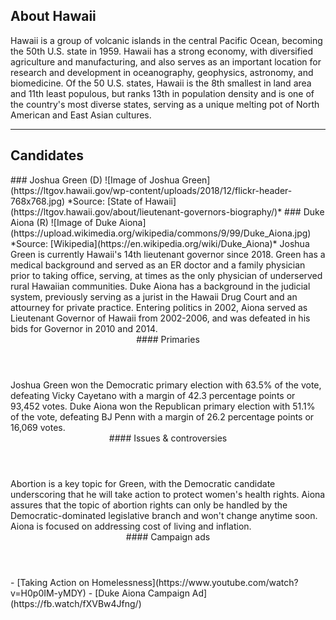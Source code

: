 ## About Hawaii
Hawaii is a group of volcanic islands in the central Pacific Ocean, becoming the 50th U.S. state in 1959. Hawaii has a strong economy, with diversified agriculture and manufacturing, and also serves as an important location for research and development in oceanography, geophysics, astronomy, and biomedicine. Of the 50 U.S. states, Hawaii is the 8th smallest in land area and 11th least populous, but ranks 13th in population density and is one of the country's most diverse states, serving as a unique melting pot of North American and East Asian cultures.

---

## Candidates

<Grid>
  <Box>
    ### Joshua Green (D)
    ![Image of Joshua Green](https://ltgov.hawaii.gov/wp-content/uploads/2018/12/flickr-header-768x768.jpg)
    *Source: [State of Hawaii](https://ltgov.hawaii.gov/about/lieutenant-governors-biography/)*
  </Box>
  <Box>
    ### Duke Aiona (R)
    ![Image of Duke Aiona](https://upload.wikimedia.org/wikipedia/commons/9/99/Duke_Aiona.jpg)
    *Source: [Wikipedia](https://en.wikipedia.org/wiki/Duke_Aiona)*
  </Box>

  <Box>
    Joshua Green is currently Hawaii's 14th lieutenant governor since 2018. Green has a medical background and served as an ER doctor and a family physician prior to taking office, serving, at times as the only physician of underserved rural Hawaiian communities.
  </Box>
  <Box>
    Duke Aiona has a background in the judicial system, previously serving as a jurist in the Hawaii Drug Court and an attourney for private practice. Entering politics in 2002, Aiona served as Lieutenant Governor of Hawaii from 2002-2006, and was defeated in his bids for Governor in 2010 and 2014.
  </Box>

  <Header>
    #### Primaries
  </Header>
  <Box>
    Joshua Green won the Democratic primary election with 63.5% of the vote, defeating Vicky Cayetano with a margin of 42.3 percentage points or 93,452 votes.
  </Box>
  <Box>
    Duke Aiona won the Republican primary election with 51.1% of the vote, defeating BJ Penn with a margin of 26.2 percentage points or 16,069 votes.
  </Box>

  <Header>
    #### Issues & controversies
  </Header>

  <WideBox>
    Abortion is a key topic for Green, with the Democratic candidate underscoring that he will take action to protect women's health rights. Aiona assures that the topic of abortion rights can only be handled by the Democratic-dominated legislative branch and won't change anytime soon. Aiona is focused on addressing cost of living and inflation.
  </WideBox>
 
  <Header>
    #### Campaign ads
  </Header>
  <Box>
    - [Taking Action on Homelessness](https://www.youtube.com/watch?v=H0p0IM-yMDY)
  </Box>
  <Box>
    - [Duke Aiona Campaign Ad](https://fb.watch/fXVBw4Jfng/)
  </Box>
</Grid>
